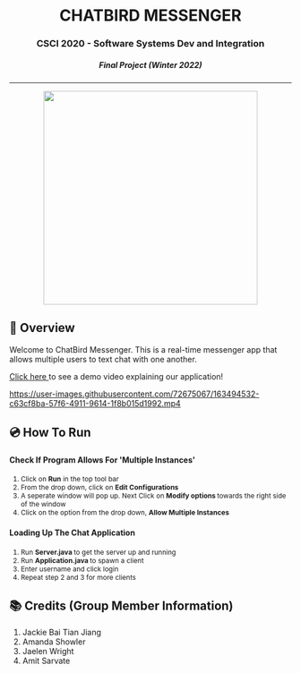 
<h1 align="center"> CHATBIRD MESSENGER </h1>
<h3 align="center"> CSCI 2020 - Software Systems Dev and Integration </h3>
<h5 align="center"> Final Project (Winter 2022) </h5>
<hr/> 

<p align="center"> 
<img src="https://cdn.discordapp.com/attachments/943223294319026197/964199050763198504/unknown.png" alt="" height="382px">
</p>

<h2> 💬 Overview </h2>

<p> Welcome to ChatBird Messenger. This is a real-time messenger app that allows multiple users to 
  text chat with one another. </p>

<p> <a href="https://youtu.be/yG0B5SN-DYM" target="_blank"> Click here </a> to see a demo video explaining our application!</p> 

https://user-images.githubusercontent.com/72675067/163494532-c63cf8ba-57f6-4911-9614-1f8b015d1992.mp4

<h2> 💿 How To Run </h2> 

<h4> Check If Program Allows For 'Multiple Instances' </h4> 

<ol style="font-size: 12px;">
  <li> Click on <b>Run</b> in the top tool bar </li>
  <li> From the drop down, click on <b>Edit Configurations</b> </li>
  <li> A seperate window will pop up. Next Click on <b> Modify options </b> towards the right side of the window </li>
  <li> Click on the option from the drop down, <b>Allow Multiple Instances</b></li>
</ol>


<h4> Loading Up The Chat Application </h4> 

<ol style="font-size: 12px;">
  <li> Run <b>Server.java </b> to get the server up and running </li>
  <li> Run <b> Application.java </b> to spawn a client </li>
  <li> Enter username and click login </li>
  <li> Repeat step 2 and 3 for more clients </li>
</ol>


<h2>  📚 Credits (Group Member Information) </h2> 

<ol>
  <li> Jackie Bai Tian Jiang</li>
  <li> Amanda Showler</li>
  <li> Jaelen Wright</li>
  <li> Amit Sarvate</li>
</ol>

